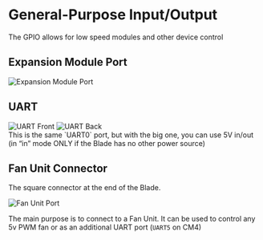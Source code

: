 
# General-Purpose Input/Output
The GPIO allows for low speed modules and other device control


## Expansion Module Port
<img src="/img/hardware/expansion-module-port.svg" alt="Expansion Module Port"/>

## UART

<div className="center-i">
    <img src="/img/hardware/uart-front.svg" alt="UART Front"/>
    <img src="/img/hardware/uart-back.svg" alt="UART Back"/>
</div>
This is the same `UART0` port, but with the big one, you can use 5V in/out (in “in” mode ONLY if the Blade has no other power source)

## Fan Unit Connector

The square connector at the end of the Blade.

![Fan Unit Port](/img/hardware/fan-port.png)

The main purpose is to connect to a Fan Unit. It can be used to control any 5v PWM fan or as an additional UART port (`UART5` on CM4)